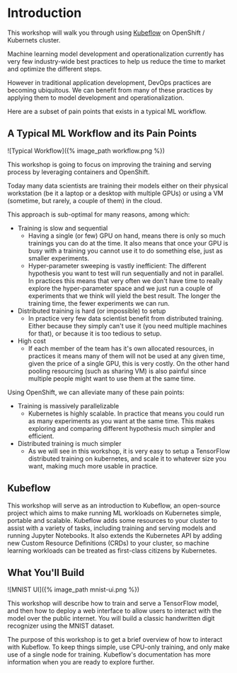 # Introduction

This workshop will walk you through using [Kubeflow](http://kubeflow.org) on OpenShift  / Kubernets cluster.

Machine learning model development and operationalization currently has very few industry-wide best practices to help us reduce the time to market and optimize the different steps.

However in traditional application development, DevOps practices are becoming ubiquitous. 
We can benefit from many of these practices by applying them to model development and operationalization.

Here are a subset of pain points that exists in a typical ML workflow.

## A Typical ML Workflow and its Pain Points
![Typical Workflow]({% image_path workflow.png %})

This workshop is going to focus on improving the training and serving process by leveraging containers and OpenShift.

Today many data scientists are training their models either on their physical workstation (be it a laptop or a desktop with multiple GPUs) or using a VM (sometime, but rarely, a couple of them) in the cloud.

This approach is sub-optimal for many reasons, among which:

* Training is slow and sequential
  * Having a single (or few) GPU on hand, means there is only so much trainings you can do at the time. It also means that once your GPU is busy with a training you cannot use it to do something else, just as smaller experiments.
  * Hyper-parameter sweeping is vastly inefficient: The different hypothesis you want to test will run sequentially and not in parallel. In practices this means that very often we don't have time to really explore the hyper-parameter space and we just run a couple of experiments that we think will yield the best result.
  The longer the training time, the fewer experiments we can run.
* Distributed training is hard (or impossible) to setup
  * In practice very few data scientist benefit from distributed training. Either because they simply can't use it (you need multiple machines for that), or because it is too tedious to setup.
* High cost
  * If each member of the team has it's own allocated resources, in practices it means many of them will not be used at any given time, given the price of a single GPU, this is very costly. On the other hand pooling resourcing (such as sharing VM) is also painful since multiple people might want to use them at the same time.

Using OpenShift, we can alleviate many of these pain points:

* Training is massively parallelizable
  * Kubernetes is highly scalable. In practice that means you could run as many experiments as you want at the same time. This makes exploring and comparing different hypothesis much simpler and efficient.
* Distributed training is much simpler
  * As we will see in this workshop, it is very easy to setup a TensorFlow distributed training on kubernetes, and scale it to whatever size you want, making much more usable in practice.

## Kubeflow

This workshop will serve as an introduction to Kubeflow, an open-source project which aims to make running ML workloads on Kubernetes simple, portable and scalable. 
Kubeflow adds some resources to your cluster to assist with a variety of tasks, including training and serving models and running Jupyter Notebooks. 
It also extends the Kubernetes API by adding new Custom Resource Definitions (CRDs) to your cluster, so machine learning workloads can be treated as first-class citizens by Kubernetes.


## What You'll Build

![MNIST UI]({% image_path mnist-ui.png %})

This workshop will describe how to train and serve a TensorFlow model, and then how to deploy a web interface to allow users to interact with the model over the public internet. You will build a classic handwritten digit recognizer using the MNIST dataset.

The purpose of this workshop is to get a brief overview of how to interact with Kubeflow. To keep things simple, use CPU-only training, and only make use of a single node for training. Kubeflow's documentation has more information when you are ready to explore further.







